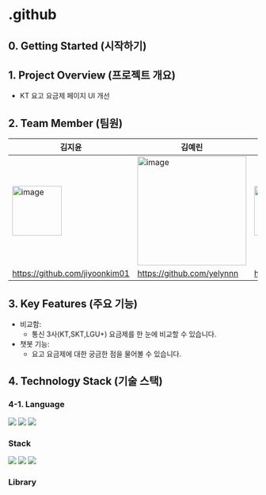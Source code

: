 # .github

## 0. Getting Started (시작하기)


## 1. Project Overview (프로젝트 개요)
- KT 요고 요금제 페이지 UI 개선


## 2. Team Member (팀원)
|김지윤|김예린|윤혜원|
|------|---|---|
|<img width="100" alt="image" src="https://github.com/user-attachments/assets/43d7ce40-ecca-4533-bdb0-8fe4564603ec">|<img width="220" alt="image" src="https://github.com/user-attachments/assets/e1df50d1-f9d7-4c6c-9bb4-8dbdded63978">|<img width="100" alt="image" src="https://github.com/user-attachments/assets/fee57b9a-ec9e-41a9-a82b-f56a841827ed">|
|https://github.com/jiyoonkim01|https://github.com/yelynnn|https://github.com/iey704|


## 3. Key Features (주요 기능)
- 비교함: 
  - 통신 3사(KT,SKT,LGU+) 요금제를 한 눈에 비교할 수 있습니다.
- 챗봇 기능:
  - 요고 요금제에 대한 궁금한 점을 물어볼 수 있습니다.


## 4. Technology Stack (기술 스택)
### 4-1. Language
<img src="https://img.shields.io/badge/html5-E34F26?style=for-the-badge&logo=html5&logoColor=white">
<img src="https://img.shields.io/badge/css-1572B6?style=for-the-badge&logo=css3&logoColor=white">
<img src="https://img.shields.io/badge/javascript-F7DF1E?style=for-the-badge&logo=javascript&logoColor=black">

### Stack
<img src="https://img.shields.io/badge/Next.js-000000?style=for-the-badge&logo=Next.js&logoColor=white">
<img src="https://img.shields.io/badge/react-61DAFB?style=for-the-badge&logo=react&logoColor=black">
<img src="https://img.shields.io/badge/node.js-339933?style=for-the-badge&logo=Node.js&logoColor=white">

### Library



